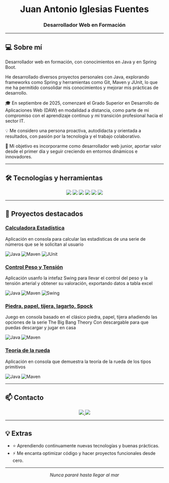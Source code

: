 <h1 align="center">Juan Antonio Iglesias Fuentes</h1>
<h3 align="center">Desarrollador Web en Formación</h3>



---

## 💻 Sobre mí

Desarrollador web en formación, con conocimientos en Java y en Spring Boot.

He desarrollado diversos proyectos personales con Java, explorando frameworks como Spring y herramientas como Git, Maven y JUnit, lo que me ha permitido consolidar mis conocimientos y mejorar mis prácticas de desarrollo.

🎓 En septiembre de 2025, comenzaré el Grado Superior en Desarrollo de Aplicaciones Web (DAW) en modalidad a distancia, como parte de mi compromiso con el aprendizaje continuo y mi transición profesional hacia el sector IT.

💡 Me considero una persona proactiva, autodidacta y orientada a resultados, con pasión por la tecnología y el trabajo colaborativo.

🎯 Mi objetivo es incorporarme como desarrollador web junior, aportar valor desde el primer día y seguir creciendo en entornos dinámicos e innovadores.

---

## 🛠️ Tecnologías y herramientas


<p align="center">
  <img src="https://img.shields.io/badge/Java-ED8B00?style=for-the-badge&logo=java&logoColor=white" /> 
  <img src="https://img.shields.io/badge/Spring%20Boot-6DB33F?style=for-the-badge&logo=springboot&logoColor=white" />   
  <img src="https://img.shields.io/badge/Maven-C71A36?style=for-the-badge&logo=apachemaven&logoColor=white" />   
  <img src="https://img.shields.io/badge/IntelliJ%20IDEA-000000?style=for-the-badge&logo=intellijidea&logoColor=white" />
  <img src="https://img.shields.io/badge/VS%20Code-007ACC?style=for-the-badge&logo=visualstudiocode&logoColor=white" />
  <img src="https://img.shields.io/badge/Ubuntu-E95420?style=for-the-badge&logo=ubuntu&logoColor=white" />
  
</p>

---

## 📂 Proyectos destacados

  
### [Calculadora Estadística](https://github.com/jiglef/CalculadoraEstadisticas)

Aplicación en consola para calcular las estadisticas de una serie de números que se le solicitan al usuario

![Java](https://img.shields.io/badge/Java-ED8B00?style=flat-square&logo=java&logoColor=white)
![Maven](https://img.shields.io/badge/Maven-C71A36?style=flat-square&logo=apachemaven&logoColor=white)
![JUnit](https://img.shields.io/badge/JUnit-25A162?style=flat-square&logo=junit5&logoColor=white)

### [Control Peso y Tensión](https://github.com/jiglef/ControlPesoTension)

Aplicación usanfo la intefaz Swing para llevar el control del peso y la tensión arterial y obtener su valoración, exportando datos a tabla excel

![Java](https://img.shields.io/badge/Java-ED8B00?style=flat-square&logo=java&logoColor=white)
![Maven](https://img.shields.io/badge/Maven-C71A36?style=flat-square&logo=apachemaven&logoColor=white)
![Swing](https://img.shields.io/badge/Swing-007396?style=flat-square&logo=java&logoColor=white)

### [Piedra, papel, tijera, lagarto, Spock](https://github.com/jiglef/PiedraPapelTijeraLagartoSpock)

Juego en consola basado en el clásico piedra, papel, tijera añadiendo las opciones de la serie The Big Bang Theory
Con descargable para que puedas descargar y jugar en casa

![Java](https://img.shields.io/badge/Java-ED8B00?style=flat-square&logo=java&logoColor=white)
![Maven](https://img.shields.io/badge/Maven-C71A36?style=flat-square&logo=apachemaven&logoColor=white)

### [Teoría de la rueda](https://github.com/jiglef/TeoriaRueda)

Aplicación en consola que demuestra la teoría de la rueda de los tipos primitivos

![Java](https://img.shields.io/badge/Java-ED8B00?style=flat-square&logo=java&logoColor=white)
![Maven](https://img.shields.io/badge/Maven-C71A36?style=flat-square&logo=apachemaven&logoColor=white)


---

## 📫 Contacto

<p align="center">
  <a href="https://www.linkedin.com/in/jiglef " target="_blank">
    <img src="https://img.shields.io/badge/LinkedIn-0A66C2?style=for-the-badge&logo=linkedin&logoColor=white" />
  </a>
  <a href="mailto:juan.iglesiasfuentes@gmail.com">
    <img src="https://img.shields.io/badge/Email-D14836?style=for-the-badge&logo=gmail&logoColor=white" />
  </a>
</p>

---

## 💡 Extras  
- ⭐ Aprendiendo continuamente nuevas tecnologías y buenas prácticas.  
- ⚡ Me encanta optimizar código y hacer proyectos funcionales desde cero.  

---

<p align="center"><em>Nunca pararé hasta llegar al mar</em></p>

